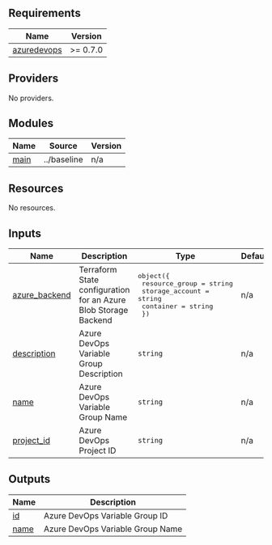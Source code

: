 <!-- BEGIN_TF_DOCS -->
## Requirements

| Name | Version |
|------|---------|
| <a name="requirement_azuredevops"></a> [azuredevops](#requirement\_azuredevops) | >= 0.7.0 |

## Providers

No providers.

## Modules

| Name | Source | Version |
|------|--------|---------|
| <a name="module_main"></a> [main](#module\_main) | ../baseline | n/a |

## Resources

No resources.

## Inputs

| Name | Description | Type | Default | Required |
|------|-------------|------|---------|:--------:|
| <a name="input_azure_backend"></a> [azure\_backend](#input\_azure\_backend) | Terraform State configuration for an Azure Blob Storage Backend | <pre>object({<br>    resource_group  = string<br>    storage_account = string<br>    container       = string<br>  })</pre> | n/a | yes |
| <a name="input_description"></a> [description](#input\_description) | Azure DevOps Variable Group Description | `string` | n/a | yes |
| <a name="input_name"></a> [name](#input\_name) | Azure DevOps Variable Group Name | `string` | n/a | yes |
| <a name="input_project_id"></a> [project\_id](#input\_project\_id) | Azure DevOps Project ID | `string` | n/a | yes |

## Outputs

| Name | Description |
|------|-------------|
| <a name="output_id"></a> [id](#output\_id) | Azure DevOps Variable Group ID |
| <a name="output_name"></a> [name](#output\_name) | Azure DevOps Variable Group Name |
<!-- END_TF_DOCS -->